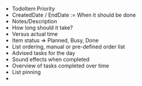 -	TodoItem Priority
-	CreatedDate / EndDate := When it should be done
-	Notes/Description
-	How long should it take?
-	Versus actual time
-	Item status => Planned, Busy, Done
-	List ordering, manual or pre-defined order list
-	Advised tasks for the day
-	Sound effects when completed
-	Overview of tasks completed over time
-	List pinning
-	